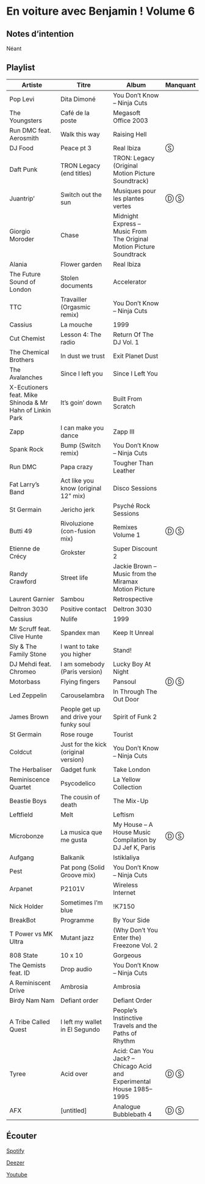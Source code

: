 # En voiture avec Benjamin ! Volume 6

## Notes d’intention

Néant

## Playlist

| Artiste                                                  | Titre                                   | Album                                                                | Manquant |
|----------------------------------------------------------|-----------------------------------------|----------------------------------------------------------------------|----------|
| Pop Levi                                                 | Dita Dimoné                             | You Don’t Know – Ninja Cuts                                          |          |
| The Youngsters                                           | Café de la poste                        | Megasoft Office 2003                                                 |          |
| Run DMC feat. Aerosmith                                  | Walk this way                           | Raising Hell                                                         |          |
| DJ Food                                                  | Peace pt 3                              | Real Ibiza                                                           | Ⓢ        |
| Daft Punk                                                | TRON Legacy (end titles)                | TRON: Legacy (Original Motion Picture Soundtrack)                    |          |
| Juantrip’                                                | Switch out the sun                      | Musiques pour les plantes vertes                                     | Ⓓ Ⓢ      |
| Giorgio Moroder                                          | Chase                                   | Midnight Express – Music From The Original Motion Picture Soundtrack |          |
| Alania                                                   | Flower garden                           | Real Ibiza                                                           |          |
| The Future Sound of London                               | Stolen documents                        | Accelerator                                                          |          |
| TTC                                                      | Travailler (Orgasmic remix)             | You Don’t Know – Ninja Cuts                                          |          |
| Cassius                                                  | La mouche                               | 1999                                                                 |          |
| Cut Chemist                                              | Lesson 4: The radio                     | Return Of The DJ Vol. 1                                              |          |
| The Chemical Brothers                                    | In dust we trust                        | Exit Planet Dust                                                     |          |
| The Avalanches                                           | Since I left you                        | Since I Left You                                                     |          |
| X-Ecutioners feat. Mike Shinoda & Mr Hahn of Linkin Park | It’s goin’ down                         | Built From Scratch                                                   |          |
| Zapp                                                     | I can make you dance                    | Zapp III                                                             |          |
| Spank Rock                                               | Bump (Switch remix)                     | You Don’t Know – Ninja Cuts                                          |          |
| Run DMC                                                  | Papa crazy                              | Tougher Than Leather                                                 |          |
| Fat Larry’s Band                                         | Act like you know (original 12” mix)    | Disco Sessions                                                       |          |
| St Germain                                               | Jericho jerk                            | Psyché Rock Sessions                                                 |          |
| Butti 49                                                 | Rivoluzione (con-fusion mix)            | Remixes Volume 1                                                     | Ⓓ Ⓢ      |
| Etienne de Crécy                                         | Grokster                                | Super Discount 2                                                     |          |
| Randy Crawford                                           | Street life                             | Jackie Brown – Music from the Miramax Motion Picture                 |          |
| Laurent Garnier                                          | Sambou                                  | Retrospective                                                        |          |
| Deltron 3030                                             | Positive contact                        | Deltron 3030                                                         |          |
| Cassius                                                  | Nulife                                  | 1999                                                                 |          |
| Mr Scruff feat. Clive Hunte                              | Spandex man                             | Keep It Unreal                                                       |          |
| Sly & The Family Stone                                   | I want to take you higher               | Stand!                                                               |          |
| DJ Mehdi feat. Chromeo                                   | I am somebody (Paris version)           | Lucky Boy At Night                                                   |          |
| Motorbass                                                | Flying fingers                          | Pansoul                                                              | Ⓓ Ⓢ      |
| Led Zeppelin                                             | Carouselambra                           | In Through The Out Door                                              |          |
| James Brown                                              | People get up and drive your funky soul | Spirit of Funk 2                                                     |          |
| St Germain                                               | Rose rouge                              | Tourist                                                              |          |
| Coldcut                                                  | Just for the kick (original version)    | You Don’t Know – Ninja Cuts                                          |          |
| The Herbaliser                                           | Gadget funk                             | Take London                                                          |          |
| Reminiscence Quartet                                     | Psycodelico                             | La Yellow Collection                                                 |          |
| Beastie Boys                                             | The cousin of death                     | The Mix-Up                                                           |          |
| Leftfield                                                | Melt                                    | Leftism                                                              |          |
| Microbonze                                               | La musica que me gusta                  | My House – A House Music Compilation by DJ Jef K, Paris              | Ⓓ Ⓢ      |
| Aufgang                                                  | Balkanik                                | Istiklaliya                                                          |          |
| Pest                                                     | Pat pong (Solid Groove mix)             | You Don’t Know – Ninja Cuts                                          |          |
| Arpanet                                                  | P2101V                                  | Wireless Internet                                                    |          |
| Nick Holder                                              | Sometimes I’m blue                      | !K7150                                                               |          |
| BreakBot                                                 | Programme                               | By Your Side                                                         |          |
| T Power vs MK Ultra                                      | Mutant jazz                             | (Why Don’t You Enter the) Freezone Vol. 2                            |          |
| 808 State                                                | 10 x 10                                 | Gorgeous                                                             |          |
| The Qemists feat. ID                                     | Drop audio                              | You Don’t Know – Ninja Cuts                                          |          |
| A Reminiscent Drive                                      | Ambrosia                                | Ambrosia                                                             |          |
| Birdy Nam Nam                                            | Defiant order                           | Defiant Order                                                        |          |
| A Tribe Called Quest                                     | I left my wallet in El Segundo          | People’s Instinctive Travels and the Paths of Rhythm                 |          |
| Tyree                                                    | Acid over                               | Acid: Can You Jack? – Chicago Acid and Experimental House 1985–1995  | Ⓓ Ⓢ      |
| AFX                                                      | [untitled]                              | Analogue Bubblebath 4                                                | Ⓓ Ⓢ      |

## Écouter

[Spotify](https://open.spotify.com/playlist/1FHU3EcdeTQqxWAXqJFucH)

[Deezer](https://www.deezer.com/en/playlist/6208130604)

[Youtube](https://www.youtube.com/playlist?list=PLRBsABaibTyIhnO7K9zJHpvmlpijdLLcn)

